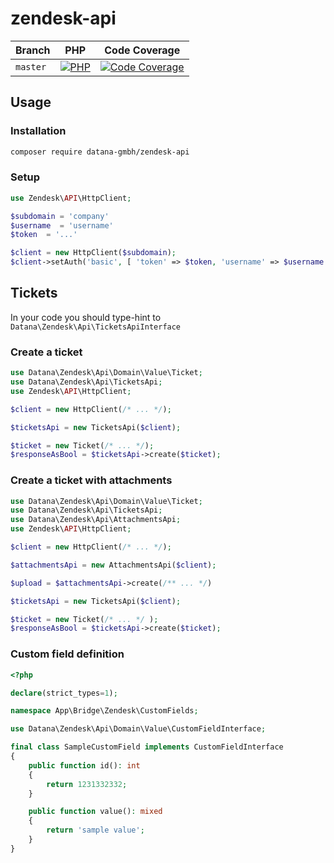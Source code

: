 # zendesk-api

| Branch    | PHP                                         | Code Coverage                                        |
|-----------|---------------------------------------------|------------------------------------------------------|
| `master`  | [![PHP][build-status-master-php]][actions]  | [![Code Coverage][coverage-status-master]][codecov]  |

## Usage

### Installation

```bash
composer require datana-gmbh/zendesk-api
```

### Setup

```php
use Zendesk\API\HttpClient;

$subdomain = 'company'
$username  = 'username'
$token  = '...'

$client = new HttpClient($subdomain);
$client->setAuth('basic', [ 'token' => $token, 'username' => $username ]);

```

## Tickets

In your code you should type-hint to `Datana\Zendesk\Api\TicketsApiInterface`

### Create a ticket

```php
use Datana\Zendesk\Api\Domain\Value\Ticket;
use Datana\Zendesk\Api\TicketsApi;
use Zendesk\API\HttpClient;

$client = new HttpClient(/* ... */);

$ticketsApi = new TicketsApi($client);

$ticket = new Ticket(/* ... */);
$responseAsBool = $ticketsApi->create($ticket);
```

### Create a ticket with attachments

```php
use Datana\Zendesk\Api\Domain\Value\Ticket;
use Datana\Zendesk\Api\TicketsApi;
use Datana\Zendesk\Api\AttachmentsApi;
use Zendesk\API\HttpClient;

$client = new HttpClient(/* ... */);

$attachmentsApi = new AttachmentsApi($client);

$upload = $attachmentsApi->create(/** ... */)

$ticketsApi = new TicketsApi($client);

$ticket = new Ticket(/* ... */ );
$responseAsBool = $ticketsApi->create($ticket);
```


### Custom field definition

```php
<?php

declare(strict_types=1);

namespace App\Bridge\Zendesk\CustomFields;

use Datana\Zendesk\Api\Domain\Value\CustomFieldInterface;

final class SampleCustomField implements CustomFieldInterface
{
    public function id(): int
    {
        return 1231332332;
    }

    public function value(): mixed
    {
        return 'sample value';
    }
}
```

[build-status-master-php]: https://github.com/datana-gmbh/zammad-api/workflows/PHP/badge.svg?branch=master
[coverage-status-master]: https://codecov.io/gh/datana-gmbh/zammad-api/branch/master/graph/badge.svg

[actions]: https://github.com/datana-gmbh/zammad-api/actions
[codecov]: https://codecov.io/gh/datana-gmbh/zammad-api
